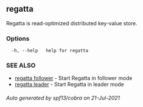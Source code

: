 ## regatta

Regatta is read-optimized distributed key-value store.

### Options

```
  -h, --help   help for regatta
```

### SEE ALSO

* [regatta follower](regatta_follower.md)	 - Start Regatta in follower mode
* [regatta leader](regatta_leader.md)	 - Start Regatta in leader mode

###### Auto generated by spf13/cobra on 21-Jul-2021
